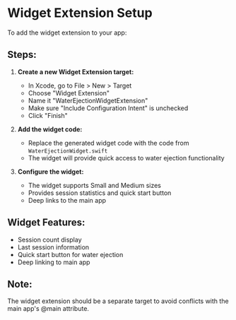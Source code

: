 # Widget Extension Setup

To add the widget extension to your app:

## Steps:

1. **Create a new Widget Extension target:**
   - In Xcode, go to File > New > Target
   - Choose "Widget Extension"
   - Name it "WaterEjectionWidgetExtension"
   - Make sure "Include Configuration Intent" is unchecked
   - Click "Finish"

2. **Add the widget code:**
   - Replace the generated widget code with the code from `WaterEjectionWidget.swift`
   - The widget will provide quick access to water ejection functionality

3. **Configure the widget:**
   - The widget supports Small and Medium sizes
   - Provides session statistics and quick start button
   - Deep links to the main app

## Widget Features:
- Session count display
- Last session information
- Quick start button for water ejection
- Deep linking to main app

## Note:
The widget extension should be a separate target to avoid conflicts with the main app's @main attribute. 